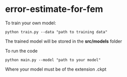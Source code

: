 # error-estimate-for-fem
To train your own model:
```
python train.py --data "path to training data"
```
The trained model will be stored in the **src/models** folder

To run the code 
```
python main.py --model "path to your model"
```
Where your model must be of the extension .ckpt